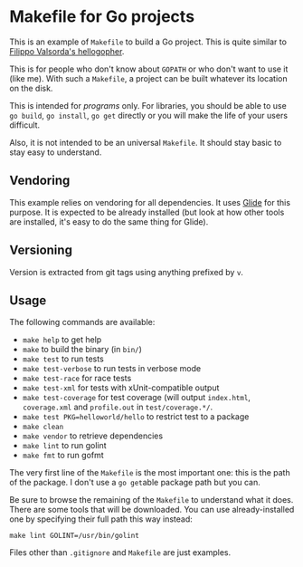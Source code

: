 # Makefile for Go projects

This is an example of `Makefile` to build a Go project. This is quite
similar to [Filippo Valsorda's hellogopher](https://github.com/cloudflare/hellogopher).

This is for people who don't know about `GOPATH` or who don't want to
use it (like me). With such a `Makefile`, a project can be built
whatever its location on the disk.

This is intended for *programs* only. For libraries, you should be
able to use `go build`, `go install`, `go get` directly or you will
make the life of your users difficult.

Also, it is not intended to be an universal `Makefile`. It should stay
basic to stay easy to understand.

## Vendoring

This example relies on vendoring for all dependencies. It
uses [Glide](https://glide.sh) for this purpose. It is expected to be
already installed (but look at how other tools are installed, it's
easy to do the same thing for Glide).

## Versioning

Version is extracted from git tags using anything prefixed by `v`.

## Usage

The following commands are available:

 - `make help` to get help
 - `make` to build the binary (in `bin/`)
 - `make test` to run tests
 - `make test-verbose` to run tests in verbose mode
 - `make test-race` for race tests
 - `make test-xml` for tests with xUnit-compatible output
 - `make test-coverage` for test coverage (will output `index.html`,
   `coverage.xml` and `profile.out` in `test/coverage.*/`.
 - `make test PKG=helloworld/hello` to restrict test to a package
 - `make clean`
 - `make vendor` to retrieve dependencies
 - `make lint` to run golint
 - `make fmt` to run gofmt

The very first line of the `Makefile` is the most important one: this
is the path of the package. I don't use a `go get`able package path
but you can.

Be sure to browse the remaining of the `Makefile` to understand what
it does. There are some tools that will be downloaded. You can use
already-installed one by specifying their full path this way instead:

    make lint GOLINT=/usr/bin/golint

Files other than `.gitignore` and `Makefile` are just examples.
